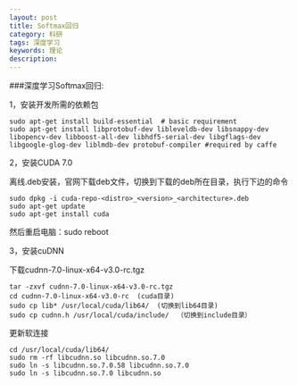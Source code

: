 ```yaml
---
layout: post
title: Softmax回归
category: 科研
tags: 深度学习
keywords: 理论
description: 
---
```


###深度学习Softmax回归:

1，安装开发所需的依赖包

```
sudo apt-get install build-essential  # basic requirement  
sudo apt-get install libprotobuf-dev libleveldb-dev libsnappy-dev libopencv-dev libboost-all-dev libhdf5-serial-dev libgflags-dev libgoogle-glog-dev liblmdb-dev protobuf-compiler #required by caffe  
```

2，安装CUDA 7.0

离线.deb安装，官网下载deb文件，切换到下载的deb所在目录，执行下边的命令

```
sudo dpkg -i cuda-repo-<distro>_<version>_<architecture>.deb
sudo apt-get update 
sudo apt-get install cuda
```

然后重启电脑：sudo reboot

3，安装cuDNN

下载cudnn-7.0-linux-x64-v3.0-rc.tgz

```
tar -zxvf cudnn-7.0-linux-x64-v3.0-rc.tgz
cd cudnn-7.0-linux-x64-v3.0-rc  (cuda目录)
sudo cp lib* /usr/local/cuda/lib64/  (切换到lib64目录)
sudo cp cudnn.h /usr/local/cuda/include/  （切换到include目录）
```

更新软连接

```
cd /usr/local/cuda/lib64/
sudo rm -rf libcudnn.so libcudnn.so.7.0
sudo ln -s libcudnn.so.7.0.58 libcudnn.so.7.0
sudo ln -s libcudnn.so.7.0 libcudnn.so
```